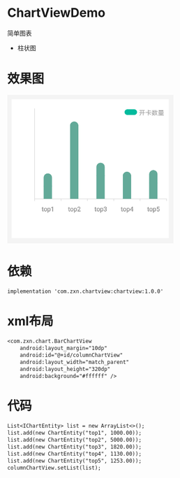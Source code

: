 # ChartViewDemo
简单图表
- 柱状图

# 效果图
![Image text](/image/image01.png)


# 依赖
```
implementation 'com.zxn.chartview:chartview:1.0.0'
```
# xml布局
```
<com.zxn.chart.BarChartView
    android:layout_margin="10dp"
    android:id="@+id/columnChartView"
    android:layout_width="match_parent"
    android:layout_height="320dp"
    android:background="#ffffff" />
```

# 代码
```
List<IChartEntity> list = new ArrayList<>();
list.add(new ChartEntity("top1", 1000.00));
list.add(new ChartEntity("top2", 5000.00));
list.add(new ChartEntity("top3", 1820.00));
list.add(new ChartEntity("top4", 1130.00));
list.add(new ChartEntity("top5", 1253.00));
columnChartView.setList(list);
```
